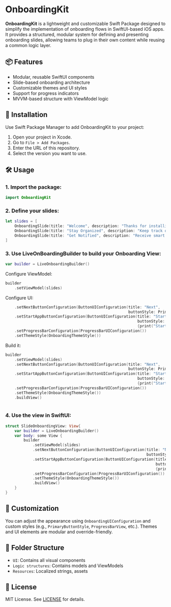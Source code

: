 # OnboardingKit
**OnboardingKit**  is a lightweight and customizable Swift Package designed to simplify the implementation of onboarding flows in SwiftUI-based iOS apps. 
It provides a structured, modular system for defining and presenting onboarding slides, allowing teams to plug in their own content while reusing a common logic layer.

## 📦 Features

- Modular, reusable SwiftUI components
- Slide-based onboarding architecture
- Customizable themes and UI styles
- Support for progress indicators
- MVVM-based structure with ViewModel logic

## 🚀 Installation

Use Swift Package Manager to add OnboardingKit to your project:

1. Open your project in Xcode.
2. Go to `File > Add Packages`.
3. Enter the URL of this repository.
4. Select the version you want to use.

## 🛠️ Usage

### 1. Import the package:

```swift
import OnboardingKit
```

### 2. Define your slides:

```swift
let slides = [
    OnboardingSlide(title: "Welcome", description: "Thanks for installing!", imageName: "welcome"),
    OnboardingSlide(title: "Stay Organized", description: "Keep track of your tasks easily.", imageName: "organize"),
    OnboardingSlide(title: "Get Notified", description: "Receive smart reminders.", imageName: "notify")
]
```

### 3. Use LiveOnBoardingBuilder to build your Onboarding View:
```swift
var builder = LiveOnboardingBuilder()
```    

Configure ViewModel:
```swift
builder
    .setViewModel(slides)
```

Configure UI:
```swift
    .setNextButtonConfiguration(ButtonUIConfiguration(title: "Next",
                                                      buttonStyle: PrimaryButtonStyle()))
    .setStartAppButtonConfiguration(ButtonUIConfiguration(title: "Start",
                                                          buttonStyle: PrimaryButtonStyle(),
                                                          {print("Start")}))
    .setProgressBarConfiguration(ProgressBarUIConfiguration())
    .setThemeStyle(OnboardingThemeStyle())
```

Build it:
```swift
builder
    .setViewModel(slides)
    .setNextButtonConfiguration(ButtonUIConfiguration(title: "Next",
                                                      buttonStyle: PrimaryButtonStyle()))
    .setStartAppButtonConfiguration(ButtonUIConfiguration(title: "Start",
                                                          buttonStyle: PrimaryButtonStyle(),
                                                          {print("Start")}))
    .setProgressBarConfiguration(ProgressBarUIConfiguration())
    .setThemeStyle(OnboardingThemeStyle())
    .buildView()
    
```

### 4. Use the view in SwiftUI:

```swift
struct SlideOnboardingView: View{
    var builder = LiveOnboardingBuilder()
    var body: some View {
        builder
            .setViewModel(slides)
            .setNextButtonConfiguration(ButtonUIConfiguration(title: "Next",
                                                              buttonStyle: PrimaryButtonStyle()))
            .setStartAppButtonConfiguration(ButtonUIConfiguration(title: "Start",
                                                                  buttonStyle: PrimaryButtonStyle(),
                                                                  {print("Start")}))
            .setProgressBarConfiguration(ProgressBarUIConfiguration())
            .setThemeStyle(OnboardingThemeStyle())
            .buildView()
    }
}
```

## 🎨 Customization

You can adjust the appearance using `OnboardingUIConfiguration` and custom styles (e.g., `PrimaryButtonStyle`, `ProgressBarView`, etc.). Themes and UI elements are modular and override-friendly.

## 📁 Folder Structure

- `UI`: Contains all visual components
- `Logic structures`: Contains models and ViewModels
- `Resources`: Localized strings, assets

## 📄 License

MIT License. See [LICENSE](LICENSE) for details.
